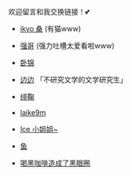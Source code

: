 欢迎留言和我交换链接！💕

* [ikyo 桑](https://inokyo.wordpress.com/) (有猫www)
* [强哥](https://strongbrother.blogspot.com/) (强力吐槽太爱看啦www)
* [卧锦](https://crescendomeow.wordpress.com/)
* [边边](https://rkidaki.space/) 「不研究文学的文学研究生」
* [绯鞠](https://loli.fj.cn/)

* [laike9m](https://laike9m.com/)
* [Ice 小姐姐~](https://lxy2222.github.io/)
* [鱼](https://seviche.cc/)
* [喝黑咖啡造成了黑眼圈](https://www.steamed.dev/)
